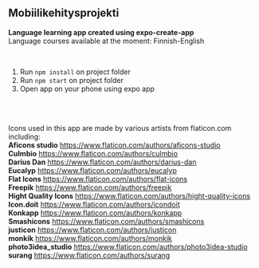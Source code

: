## Mobiilikehitysprojekti

**Language learning app created using expo-create-app**  
Language courses available at the moment: Finnish-English

<br>

1. Run `npm install` on project folder
2. Run `npm start` on project folder
3. Open app on your phone using expo app

<br><br>

Icons used in this app are made by various artists from flaticon.com including:  
**Aficons studio** https://www.flaticon.com/authors/aficons-studio  
**Culmbio** https://www.flaticon.com/authors/culmbio  
**Darius Dan** https://www.flaticon.com/authors/darius-dan  
**Eucalyp** https://www.flaticon.com/authors/eucalyp  
**Flat Icons** https://www.flaticon.com/authors/flat-icons  
**Freepik** https://www.flaticon.com/authors/freepik  
**Hight Quality Icons** https://www.flaticon.com/authors/hight-quality-icons  
**Icon.doit** https://www.flaticon.com/authors/icondoit  
**Konkapp** https://www.flaticon.com/authors/konkapp  
**Smashicons** https://www.flaticon.com/authors/smashicons  
**justicon** https://www.flaticon.com/authors/justicon  
**monkik** https://www.flaticon.com/authors/monkik  
**photo3idea_studio** https://www.flaticon.com/authors/photo3idea-studio  
**surang** https://www.flaticon.com/authors/surang  



